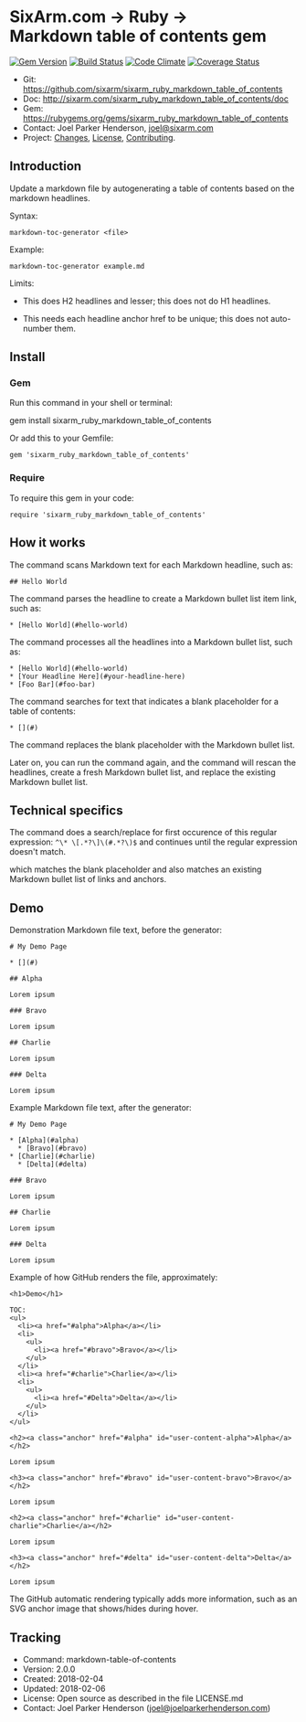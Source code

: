 # SixArm.com → Ruby → <br> Markdown table of contents gem

<!--header-open-->

[![Gem Version](https://badge.fury.io/rb/sixarm_ruby_markdown_table_of_contents.svg)](http://badge.fury.io/rb/sixarm_ruby_markdown_table_of_contents)
[![Build Status](https://travis-ci.org/SixArm/sixarm_ruby_markdown_table_of_contents.png)](https://travis-ci.org/SixArm/sixarm_ruby_markdown_table_of_contents)
[![Code Climate](https://codeclimate.com/github/SixArm/sixarm_ruby_markdown_table_of_contents.png)](https://codeclimate.com/github/SixArm/sixarm_ruby_markdown_table_of_contents)
[![Coverage Status](https://coveralls.io/repos/SixArm/sixarm_ruby_markdown_table_of_contents/badge.svg?branch=master&service=github)](https://coveralls.io/github/SixArm/sixarm_ruby_markdown_table_of_contents?branch=master)

* Git: <https://github.com/sixarm/sixarm_ruby_markdown_table_of_contents>
* Doc: <http://sixarm.com/sixarm_ruby_markdown_table_of_contents/doc>
* Gem: <https://rubygems.org/gems/sixarm_ruby_markdown_table_of_contents>
* Contact: Joel Parker Henderson, <joel@sixarm.com>
* Project: [Changes](CHANGES.md), [License](LICENSE.md), [Contributing](CONTRIBUTING.md).

<!--header-shut-->

## Introduction

Update a markdown file by autogenerating a table of contents
based on the markdown headlines.

Syntax:

    markdown-toc-generator <file>

Example:

    markdown-toc-generator example.md

Limits:

  * This does H2 headlines and lesser; this does not do H1 headlines.

  * This needs each headline anchor href to be unique; this does not auto-number them.



<!--install-opent-->

## Install

### Gem

Run this command in your shell or terminal:

gem install sixarm_ruby_markdown_table_of_contents

Or add this to your Gemfile:

    gem 'sixarm_ruby_markdown_table_of_contents'

### Require

To require this gem in your code:

    require 'sixarm_ruby_markdown_table_of_contents'

<!--install-shut-->



## How it works

The command scans Markdown text for each Markdown headline, such as:

    ## Hello World

The command parses the headline to create a Markdown bullet list item link, such as:

    * [Hello World](#hello-world)

The command processes all the headlines into a Markdown bullet list, such as:

    * [Hello World](#hello-world)
    * [Your Headline Here](#your-headline-here)
    * [Foo Bar](#foo-bar)

The command searches for text that indicates a blank placeholder for a table of contents:

    * [](#)

The command replaces the blank placeholder with the Markdown bullet list.

Later on, you can run the command again, and the command will rescan the headlines, create a fresh Markdown bullet list, and replace the existing Markdown bullet list. 


## Technical specifics

The command does a search/replace for first occurence of this regular expression: `^\* \[.*?\]\(#.*?\)$` and continues until the regular expression doesn't match.

 which matches the blank placeholder and also matches an existing Markdown bullet list of links and anchors.


## Demo

Demonstration Markdown file text, before the generator:

    # My Demo Page

    * [](#)
      
    ## Alpha

    Lorem ipsum

    ### Bravo
    
    Lorem ipsum

    ## Charlie

    Lorem ipsum

    ### Delta

    Lorem ipsum

Example Markdown file text, after the generator:

    # My Demo Page

    * [Alpha](#alpha)
      * [Bravo](#bravo)
    * [Charlie](#charlie)
      * [Delta](#delta)
      
    ### Bravo
    
    Lorem ipsum

    ## Charlie

    Lorem ipsum

    ### Delta

    Lorem ipsum

Example of how GitHub renders the file, approximately:

    <h1>Demo</h1>

    TOC:
    <ul>
      <li><a href="#alpha">Alpha</a></li>
      <li>
        <ul>
          <li><a href="#bravo">Bravo</a></li>
        </ul>
      </li>
      <li><a href="#charlie">Charlie</a></li>
      <li>
        <ul>
          <li><a href="#Delta">Delta</a></li>
        </ul>
      </li>
    </ul>
 
    <h2><a class="anchor" href="#alpha" id="user-content-alpha">Alpha</a></h2>

    Lorem ipsum

    <h3><a class="anchor" href="#bravo" id="user-content-bravo">Bravo</a></h2>
    
    Lorem ipsum

    <h2><a class="anchor" href="#charlie" id="user-content-charlie">Charlie</a></h2>

    Lorem ipsum

    <h3><a class="anchor" href="#delta" id="user-content-delta">Delta</a></h2>

    Lorem ipsum

The GitHub automatic rendering typically adds more information, 
such as an SVG anchor image that shows/hides during hover.


## Tracking

* Command: markdown-table-of-contents
* Version: 2.0.0
* Created: 2018-02-04
* Updated: 2018-02-06
* License: Open source as described in the file LICENSE.md
* Contact: Joel Parker Henderson (joel@joelparkerhenderson.com)

